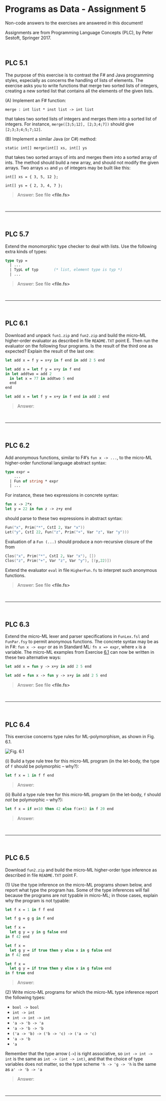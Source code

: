 # Programs as Data - Assignment 5

Non-code answers to the exercises are answered in this document!

Assignments are from Programming Language Concepts (PLC), by Peter Sestoft, Springer 2017.

</br>

## PLC 5.1

The purpose of this exercise is to contrast the F# and Java programming styles, especially as concerns the handling of lists of elements. The exercise
asks you to write functions that merge two sorted lists of integers, creating a new
sorted list that contains all the elements of the given lists.

(A) Implement an F# function:

`merge : int list * inst list -> int list`

that takes two sorted lists of integers and merges them into a sorted list of integers.
For instance, `merge([3;5;12], [2;3;4;7])` should give `[2;3;3;4;5;7;12]`.

(B) Implement a similar Java (or C#) method:

`static int[] merge(int[] xs, int[] ys`

that takes two sorted arrays of ints and merges them into a sorted array of ints. The method should build a new array, and should not modify the given arrays. Two arrays `xs` and `ys` of integers may be built like this:

`int[] xs = { 3, 5, 12 };`

`int[] ys = { 2, 3, 4, 7 };`

> Answer: See file **<file.fs>**

</br>

---

</br>

## PLC 5.7

Extend the monomorphic type checker to deal with lists. Use the following extra kinds of types:

```fsharp
type typ =
  | ...
  | TypL of typ       (* list, element type is typ *)
  | ...
```

> Answer: See file **<file.fs>**

</br>

---

</br>

## PLC 6.1

Download and unpack `fun1.zip` and `fun2.zip` and build the micro-ML higher-order evaluator as described in file `README.TXT` point E.
Then run the evaluator on the following four programs. Is the result of the third one as expected? Explain the result of the last one:

```fsharp
let add x = f y = x+y in f end in add 2 5 end

let add x = let f y = x+y in f end
in let addtwo = add 2
  in let x = 77 in addtwo 5 end
  end
end

let add x = let f y = x+y in f end in add 2 end
```

> Answer:

</br>

---

</br>

## PLC 6.2

Add anonymous functions, similar to F#’s `fun x -> ...`, to the micro-ML higher-order functional language abstract syntax:

```fsharp
type expr =
    ...
  | Fun of string * expr
  | ...
```

For instance, these two expressions in concrete syntax:

```fsharp
fun x -> 2*x
let y = 22 in fun z -> z+y end
```

should parse to these two expressions in abstract syntax:

```fsharp
Fun("x", Prim("*", CstI 2, Var "x"))
Let("y", CstI 22, Fun("z", Prim("+", Var "z", Var "y")))
```

Evaluation of a `Fun (...)` should produce a non-recursive closure of the from

```fsharp
Clos("x", Prim("*", CstI 2, Var "x"), [])
Clos("z", Prim("+", Var "z", Var "y"), [(y,22)])
```

Extend the evaluator `eval` in file `HigherFun.fs` to interpret such anonymous functions.

> Answer: See file **<file.fs>**

</br>

---

</br>

## PLC 6.3

Extend the micro-ML lexer and parser specifications in `FunLex.fsl` and `FunPar.fsy` to permit anonymous functions. The concrete syntax may be as in F#: `fun x -> expr` or as in Standard ML: `fn x => expr`, where `x` is a variable.
The micro-ML examples from Exercise [6.1](#plc-61) can now be written in these two alternative ways:

```fsharp
let add x = fun y -> x+y in add 2 5 end

let add = fun x -> fun y -> x+y in add 2 5 end
```

> Answer: See file **<file.fs>**

</br>

---

</br>

## PLC 6.4

This exercise concerns type rules for ML-polymorphism, as shown in Fig. 6.1.

![Fig. 6.1](appendix/Fig.%206.1.png)

(i) Build a type rule tree for this micro-ML program (in the let-body, the type of `f` should be polymorphic – why?):

```fsharp
let f x = 1 in f f end
```

> Answer:

(ii) Build a type rule tree for this micro-ML program (in the let-body, `f` should *not* be polymorphic – why?):

```fsharp
let f x = if x<10 then 42 else f(x+1) in f 20 end
```

> Answer:

</br>

---

</br>

## PLC 6.5

Download `fun2.zip` and build the micro-ML higher-order type inference as described in file `README.TXT` point F.

(1) Use the type inference on the micro-ML programs shown below, and report what type the program has. Some of the type inferences will fail because the programs are not typable in micro-ML; in those cases, explain why the program is not typable:

```fsharp
let f x = 1 in f f end

let f g = g g in f end

let f x = 
  let g y = y in g false end 
in f 42 end

let f x =
  let g y = if true then y else x in g false end
in f 42 end

let f x =
  let g y = if true then y else x in g false end
in f true end
```

> Answer:

(2) Write micro-ML programs for which the micro-ML type inference report the following types:

* `bool -> bool`
* `int -> int`
* `int -> int -> int`
* `'a -> 'b -> 'a`
* `'a -> 'b -> 'b`
* `('a -> 'b) -> ('b -> 'c) -> ('a -> 'c)`
* `'a -> 'b`
* `'a`

Remember that the type arrow (`->`) is right associative, so `int -> int -> int` is the same as `int -> (int -> int)`, and that the choice of type variables does not matter, so the type scheme `'h -> 'g -> 'h` is the same as `a' -> 'b -> 'a`

> Answer:

</br>

---

